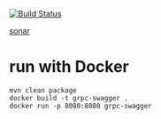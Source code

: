 [![Build Status](https://travis-ci.com/grpc-swagger/grpc-swagger.svg?branch=master)](https://travis-ci.com/grpc-swagger/grpc-swagger)

[sonar](https://sonarcloud.io/dashboard?id=io.grpc%3Agrpc-swagger)

# run with Docker
```
mvn clean package
docker build -t grpc-swagger .
docker run -p 8080:8080 grpc-swagger
```